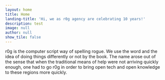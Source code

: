 ```yaml
---
layout: home
title: Home
landing-title: 'Hi, we as r0g agency are celebrating 10 years!'
description: test
image: null
author: null
show_tile: false
---
```


r0g is the computer script way of spelling rogue. We use the word and the idea of doing things differently or not by the book. The name arose out of the sense that when the traditional means of help were not arriving quickly enough, one had to go r0g in order to bring open tech and open knowledge to these regions more quickly.
